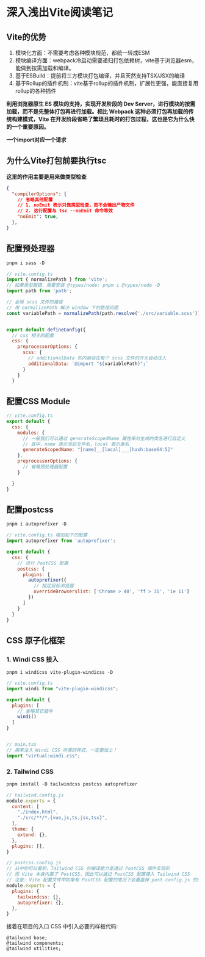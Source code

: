 # 深入浅出Vite阅读笔记

## Vite的优势

1. 模块化方面：不需要考虑各种模块规范，都统一转成ESM
2. 模块编译方面：webpack冷启动需要递归打包依赖树，vite基于浏览器esm，能做到按需加载和编译。
3. 基于ESBuild：提前将三方模块打包编译，并且天然支持TSX/JSX的编译
4. 基于Rollup的插件机制：vite基于rollup的插件机制，扩展性更强，能直接复用rollup的各种插件


**利用浏览器原生 ES 模块的支持，实现开发阶段的 Dev Server，进行模块的按需加载，而不是先整体打包再进行加载。相比 Webpack 这种必须打包再加载的传统构建模式，Vite 在开发阶段省略了繁琐且耗时的打包过程，这也是它为什么快的一个重要原因。**

**一个import对应一个请求**



## 为什么Vite打包前要执行tsc

**这里的作用主要是用来做类型检查**

```json
{
  "compilerOptions": {
    // 省略其他配置
    // 1. noEmit 表示只做类型检查，而不会输出产物文件
    // 2. 这行配置与 tsc --noEmit 命令等效
    "noEmit": true,
  },
}
```


## 配置预处理器

```js
pnpm i sass -D
```

```js
// vite.config.ts
import { normalizePath } from 'vite';
// 如果类型报错，需要安装 @types/node: pnpm i @types/node -D
import path from 'path';

// 全局 scss 文件的路径
// 用 normalizePath 解决 window 下的路径问题
const variablePath = normalizePath(path.resolve('./src/variable.scss'));


export default defineConfig({
  // css 相关的配置
  css: {
    preprocessorOptions: {
      scss: {
        // additionalData 的内容会在每个 scss 文件的开头自动注入
        additionalData: `@import "${variablePath}";`
      }
    }
  }
```

## 配置CSS Module
```js
// vite.config.ts
export default {
  css: {
    modules: {
      // 一般我们可以通过 generateScopedName 属性来对生成的类名进行自定义
      // 其中，name 表示当前文件名，local 表示类名
      generateScopedName: "[name]__[local]___[hash:base64:5]"
    },
    preprocessorOptions: {
      // 省略预处理器配置
    }

  }
}
```


## 配置postcss
```js
pnpm i autoprefixer -D
```

```js
// vite.config.ts 增加如下的配置
import autoprefixer from 'autoprefixer';

export default {
  css: {
    // 进行 PostCSS 配置
    postcss: {
      plugins: [
        autoprefixer({
          // 指定目标浏览器
          overrideBrowserslist: ['Chrome > 40', 'ff > 31', 'ie 11']
        })
      ]
    }
  }
}
```


## CSS 原子化框架

### 1. Windi CSS 接入

```
pnpm i windicss vite-plugin-windicss -D
```

```js
// vite.config.ts
import windi from "vite-plugin-windicss";

export default {
  plugins: [
    // 省略其它插件
    windi()
  ]
}


// main.tsx
// 用来注入 Windi CSS 所需的样式，一定要加上！
import "virtual:windi.css";
```


### 2. Tailwind CSS

```js
pnpm install -D tailwindcss postcss autoprefixer
```

```js
// tailwind.config.js
module.exports = {
  content: [
    "./index.html",
    "./src/**/*.{vue,js,ts,jsx,tsx}",
  ],
  theme: {
    extend: {},
  },
  plugins: [],
}

// postcss.config.js
// 从中你可以看到，Tailwind CSS 的编译能力是通过 PostCSS 插件实现的
// 而 Vite 本身内置了 PostCSS，因此可以通过 PostCSS 配置接入 Tailwind CSS 
// 注意: Vite 配置文件中如果有 PostCSS 配置的情况下会覆盖掉 post.config.js 的内容!
module.exports = {
  plugins: {
    tailwindcss: {},
    autoprefixer: {},
  },
}
```
接着在项目的入口 CSS 中引入必要的样板代码:
```less
@tailwind base;
@tailwind components;
@tailwind utilities;
```